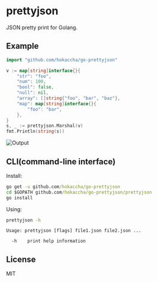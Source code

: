 # prettyjson

JSON pretty print for Golang.

## Example

```go
import "github.com/hokaccha/go-prettyjson"

v := map[string]interface{}{
    "str": "foo",
    "num": 100,
    "bool": false,
    "null": nil,
    "array": []string{"foo", "bar", "baz"},
    "map": map[string]interface{}{
        "foo": "bar",
    },
}
s, _ := prettyjson.Marshal(v)
fmt.Println(string(s))
```

![Output](http://i.imgur.com/cUFj5os.png)

## CLI(command-line interface)

Install:

```cmd
go get -u github.com/hokaccha/go-prettyjson
cd $GOPATH github.com/hokaccha/go-prettyjson/prettyjson
go install
```

Using:
```cmd
prettyjson -h
```
```
Usage: prettyjson [flags] file1.json file2.json ...

  -h	print help information
```

## License

MIT
